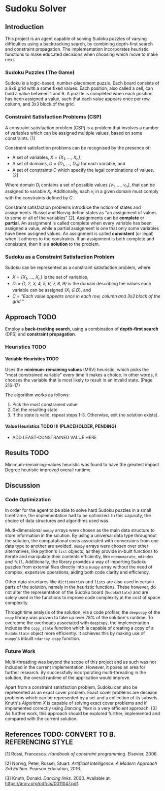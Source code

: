 # Sudoku Solver
## Introduction
This project is an agent capable of solving Sudoku puzzles of varying difficulties using a backtracking search, by combining depth-first search and constraint propagation. The implementation incorporates heuristic functions to make educated decisions when choosing which move to make next.

### Sudoku Puzzles (The Game)
Sudoku is a logic-based, number-placement puzzle. Each board consists of a 9x9 grid with a some fixed values. Each position, also called a cell, can hold a value between 1 and 9. A puzzle is completed when each position has been assigned a value, such that each value appears once per row, column, and 3x3 block of the grid.

### Constraint Satisfaction Problems (CSP)
A constraint satisfaction problem (CSP) is a problem that involves a number of variables which can be assigned multiple values, based on some constraints. [1] 

Constraint satisfaction problems can be recognised by the presence of:
- A set of variables, *X = {X<sub>1</sub>, ..., X<sub>n</sub>}*,
- A set of domains, *D = {D<sub>1</sub>, ..., D<sub>n</sub>}* for each variable, and
- A set of constraints *C* which specify the legal combinations of values. [2]

Where domain *D<sub>i</sub>* contains a set of possible values *{v<sub>1</sub>, ..., v<sub>n</sub>}*, that can be assigned to variable *X<sub>i</sub>*. Additionally, each *v<sub>i</sub>* in a given domain must comply with the constraints defined by *C*.

Constraint satisfaction problems introduce the notion of states and assignments. Russel and Norvig define states as "an assignment of values to some or all of the variables" [2]. Assignments can be **complete** or **partial**. An assignment is called complete when every variable has been assigned a value, while a partial assignment is one that only some variables have been assigned values. An assignment is called **consistent** (or legal) when it adheres to the constraints. If an assignment is both complete and consistent, then it is a **solution** to the problem.

### Sudoku as a Constraint Satisfaction Problem
Sudoku can be represented as a constraint satisfaction problem, where:
- *X = {X<sub>1</sub>, ..., X<sub>n</sub>}* is the set of variables,
- *D<sub>i</sub> = {1, 2, 3, 4, 5, 6, 7, 8, 9}* is the domain describing the values each variable can be assigned (*X<sub>i</sub> ∈ D*), and
- *C = "Each value appears once in each row, column and 3x3 block of the grid "*

## Approach TODO
Employ a **back-tracking search**, using a combination of **depth-first search** (DFS) and **constraint propagation**.
### Heuristics TODO
#### Variable Heuristics TODO
Uses the **minimum-remaining values** (MRV) heuristic, which picks the "most constrained variable" every time it makes a choice. In other words, it chooses the variable that is most likely to result in an invalid state. (Page 216-17)

The algorithm works as follows:
1. Pick the most constrained value
1. Get the resulting state
1. If the state is valid, repeat steps 1-3. Otherwise, exit (no solution exists).

#### Value Heuristics TODO !!! (PLACEHOLDER, PENDING)
- ADD LEAST-CONSTRAINED VALUE HERE
## Results TODO
Minimum-remaining-values heuristic was found to have the greatest impact<br>
Degree heuristic improved overall runtime


## Discussion
### Code Optimization
In order for the agent to be able to solve hard Sudoku puzzles in a small timeframe, the implementation had to be optimized. In this capacity, the choice of data structures and algorithms used was 

Multi-dimensional `numpy` arrays were chosen as the main data structure to store information in the solution. By using a universal data type throughout the solution, the computational costs associated with conversions from one data type to another are avoided. `numpy` arrays were chosen over other alternatives, like python's `list` objects, as they provide in-built functions to iterate and manipulate their contents efficiently, like `ndenumarate`, `ndindex` and `full`. Additionally, the library provides a way of importing Sudoku puzzles from external files directly into a `numpy` array without the need of complex, expensive operations, aiding both code clarity and efficiency.

Other data structures like `dictionaries` and `lists` are also used in certain parts of the solution, namely in the heuristic functions. These however, do not alter the representation of the Sudoku board (`SudokuState`) and are solely used in the functions to improve code complexity at the cost of space complexity.

Through time analysis of the solution, via a code profiler, the `deepcopy` of the `copy` library was proven to take up over 78% of the solution's runtime. To overcome the overheads associated with `deepcopy`, the implementation includes the `copy_state` function which is capable of creating a copy of a `SudokuState` object more efficiently. It achieves this by making use of `numpy`'s inbuilt `ndarray.copy` function.

### Future Work
Multi-threading was beyond the scope of this project and as such was not included in the current implementation. However, it poses an area for further research. By successfully incorporating multi-threading in the solution, the overall runtime of the application would improve.

Apart from a constraint satisfaction problem, Sudoku can also be represented as an exact cover problem. Exact cover problems are decision problems which can be represented by a set and a collection of its subsets. Knuth's *Algorithm X* is capable of solving exact cover problems and if implemented correctly using *Dancing links* is a very efficient approach. [3] As further work, this approach should be explored further, implemented and compared with the current solution.

## References TODO: CONVERT TO B. REFERENCING STYLE
[1] Rossi, Francesca. *Handbook of constraint programming*. Elsevier, 2006.

[2] Norvig, Peter, Russel, Stuart. *Artificial Intelligence: A Modern Approach 3rd Edition*. Pearson Education, 2016.

[3] Knuth, Donald. *Dancing links*. 2000. Available at: https://arxiv.org/pdf/cs/0011047.pdf.
